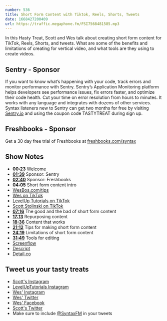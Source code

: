 ```yaml
---
number: 536
title: Short Form Content with Tiktok, Reels, Shorts, Tweets
date: 1668427200409
url: https://traffic.megaphone.fm/FSI7568481585.mp3
---
```


In this Hasty Treat, Scott and Wes talk about creating short form content for TikTok, Reels, Shorts, and tweets. What are some of the benefits and limitations of creating for vertical video, and what tools are they using to create videos.

## Sentry - Sponsor

If you want to know what’s happening with your code, track errors and monitor performance with Sentry. Sentry’s Application Monitoring platform helps developers see performance issues, fix errors faster, and optimize their code health. Cut your time on error resolution from hours to minutes. It works with any language and integrates with dozens of other services. Syntax listeners new to Sentry can get two months for  free by visiting [Sentry.io](https://sentry.io) and using the coupon code TASTYTREAT during sign up.

## Freshbooks - Sponsor

Get a 30 day free trial of Freshbooks at [freshbooks.com/syntax](https://freshbooks.com/syntax)

## Show Notes

* **[00:23](#t=00:23)** Welcome
* **[01:39](#t=01:39)** Sponsor: Sentry
* **[02:40](#t=02:40)** Sponsor: Freshbooks
* **[04:05](#t=04:05)** Short form content intro
* [WesBos.com/tips](https://wesbos.com/tips)
* [Wes on TikTok](https://www.tiktok.com/@wesbos)
* [LevelUp Tutorials on TikTok](https://www.tiktok.com/@leveluptuts)
* [Scott Stolinski on TikTok](https://www.tiktok.com/@stolinski)
* **[07:16](#t=07:16)** The good and the bad of short form content
* **[17:13](#t=17:13)** Repurposing content
* **[18:36](#t=18:36)** Content that works
* **[21:12](#t=21:12)** Tips for making short form content
* **[24:19](#t=24:19)** Limitations of short form content
* **[31:49](#t=31:49)** Tools for editing
* [Screenflow](https://www.telestream.net/screenflow/overview.htm)
* [Descript](https://www.descript.com)
* [Detail.co](https://detail.co)

## Tweet us your tasty treats

* [Scott's Instagram](https://www.instagram.com/stolinski/)
* [LevelUpTutorials Instagram](https://www.instagram.com/LevelUpTutorials/)
* [Wes' Instagram](https://www.instagram.com/wesbos/)
* [Wes' Twitter](https://twitter.com/wesbos)
* [Wes' Facebook](https://www.facebook.com/wesbos.developer)
* [Scott's Twitter](https://twitter.com/stolinski)
* Make sure to include [@SyntaxFM](https://twitter.com/SyntaxFM) in your tweets
